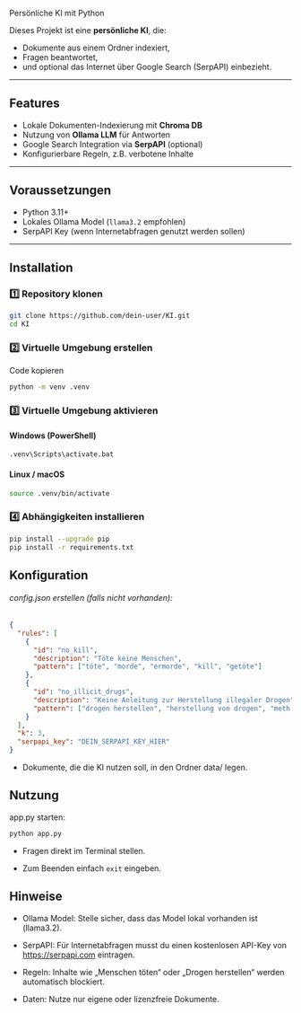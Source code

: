  Persönliche KI mit Python

Dieses Projekt ist eine **persönliche KI**, die:
- Dokumente aus einem Ordner indexiert,
- Fragen beantwortet,
- und optional das Internet über Google Search (SerpAPI) einbezieht.

---

## Features
- Lokale Dokumenten-Indexierung mit **Chroma DB**
- Nutzung von **Ollama LLM** für Antworten
- Google Search Integration via **SerpAPI** (optional)
- Konfigurierbare Regeln, z.B. verbotene Inhalte

---

## Voraussetzungen
- Python 3.11+
- Lokales Ollama Model (`llama3.2` empfohlen)
- SerpAPI Key (wenn Internetabfragen genutzt werden sollen)

---

## Installation

### 1️⃣ Repository klonen
```bash
git clone https://github.com/dein-user/KI.git
cd KI
```
### 2️⃣ Virtuelle Umgebung erstellen
Code kopieren
```bash
python -m venv .venv
```
### 3️⃣ Virtuelle Umgebung aktivieren
#### Windows (PowerShell)
```
.venv\Scripts\activate.bat
```
#### Linux / macOS
```bash
source .venv/bin/activate
```
### 4️⃣ Abhängigkeiten installieren
```bash
pip install --upgrade pip
pip install -r requirements.txt
```

## Konfiguration
###### config.json erstellen (falls nicht vorhanden):

```json
{
  "rules": [
    {
      "id": "no_kill",
      "description": "Töte keine Menschen",
      "pattern": ["töte", "morde", "ermorde", "kill", "getöte"]
    },
    {
      "id": "no_illicit_drugs",
      "description": "Keine Anleitung zur Herstellung illegaler Drogen",
      "pattern": ["drogen herstellen", "herstellung von drogen", "meth herstellen"]
    }
  ],
  "k": 3,
  "serpapi_key": "DEIN_SERPAPI_KEY_HIER"
}
```
+ Dokumente, die die KI nutzen soll, in den Ordner data/ legen.

## Nutzung
app.py starten:

```bash
python app.py
```
+ Fragen direkt im Terminal stellen.

+ Zum Beenden einfach ```exit``` eingeben.

## Hinweise
- Ollama Model: Stelle sicher, dass das Model lokal vorhanden ist (llama3.2).

- SerpAPI: Für Internetabfragen musst du einen kostenlosen API-Key von https://serpapi.com eintragen.

- Regeln: Inhalte wie „Menschen töten“ oder „Drogen herstellen“ werden automatisch blockiert.

- Daten: Nutze nur eigene oder lizenzfreie Dokumente.